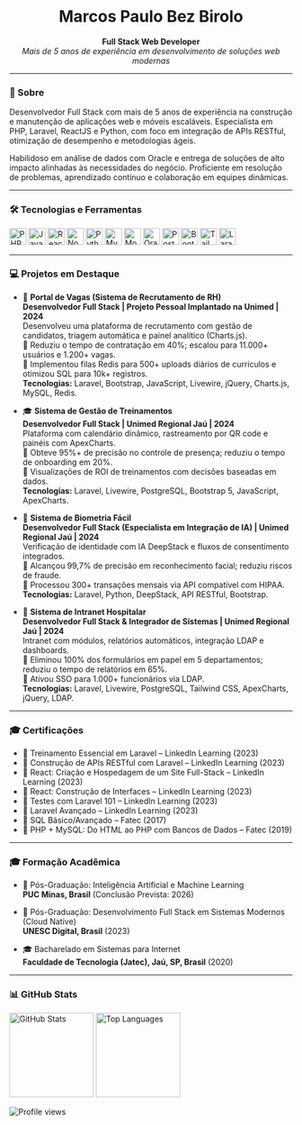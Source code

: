 <h1 align="center">Marcos Paulo Bez Birolo</h1>

<p align="center">
  <b>Full Stack Web Developer</b><br>
  <i>Mais de 5 anos de experiência em desenvolvimento de soluções web modernas</i>
</p>

---

### 🚀 Sobre

Desenvolvedor Full Stack com mais de 5 anos de experiência na construção e manutenção de aplicações web e móveis escaláveis. Especialista em PHP, Laravel, ReactJS e Python, com foco em integração de APIs RESTful, otimização de desempenho e metodologias ágeis.

Habilidoso em análise de dados com Oracle e entrega de soluções de alto impacto alinhadas às necessidades do negócio. Proficiente em resolução de problemas, aprendizado contínuo e colaboração em equipes dinâmicas.

---

### 🛠️ Tecnologias e Ferramentas

<p align="left">
  <img src="https://cdn.jsdelivr.net/gh/devicons/devicon/icons/php/php-original.svg" height="30" alt="PHP"/>
  <img src="https://cdn.jsdelivr.net/gh/devicons/devicon/icons/javascript/javascript-original.svg" height="30" alt="JavaScript"/>
  <img src="https://cdn.jsdelivr.net/gh/devicons/devicon/icons/react/react-original.svg" height="30" alt="ReactJS"/>
  <img src="https://cdn.jsdelivr.net/gh/devicons/devicon/icons/nodejs/nodejs-original.svg" height="30" alt="NodeJS"/>
  <img src="https://cdn.jsdelivr.net/gh/devicons/devicon/icons/python/python-original.svg" height="30" alt="Python"/>
  <img src="https://cdn.jsdelivr.net/gh/devicons/devicon/icons/mysql/mysql-original.svg" height="30" alt="MySQL"/>
  <img src="https://cdn.jsdelivr.net/gh/devicons/devicon/icons/mongodb/mongodb-original.svg" height="30" alt="MongoDB"/>
  <img src="https://cdn.jsdelivr.net/gh/devicons/devicon/icons/oracle/oracle-original.svg" height="30" alt="Oracle"/>
  <img src="https://cdn.jsdelivr.net/gh/devicons/devicon/icons/postgresql/postgresql-original.svg" height="30" alt="PostgreSQL"/>
  <img src="https://cdn.jsdelivr.net/gh/devicons/devicon/icons/bootstrap/bootstrap-original.svg" height="30" alt="Bootstrap"/>
  <img src="https://cdn.jsdelivr.net/gh/devicons/devicon/icons/tailwindcss/tailwindcss-plain.svg" height="30" alt="TailwindCSS"/>
  <img src="https://cdn.jsdelivr.net/gh/devicons/devicon/icons/laravel/laravel-plain.svg" height="30" alt="Laravel"/>
</p>

---

### 💻 Projetos em Destaque

- 🧩 **Portal de Vagas (Sistema de Recrutamento de RH)**  
  **Desenvolvedor Full Stack | Projeto Pessoal Implantado na Unimed | 2024**  
  Desenvolveu uma plataforma de recrutamento com gestão de candidatos, triagem automática e painel analítico (Charts.js).  
  🔹 Reduziu o tempo de contratação em 40%; escalou para 11.000+ usuários e 1.200+ vagas.  
  🔹 Implementou filas Redis para 500+ uploads diários de currículos e otimizou SQL para 10k+ registros.  
  **Tecnologias:** Laravel, Bootstrap, JavaScript, Livewire, jQuery, Charts.js, MySQL, Redis.

- 🎓 **Sistema de Gestão de Treinamentos**  
  **Desenvolvedor Full Stack | Unimed Regional Jaú | 2024**  
  Plataforma com calendário dinâmico, rastreamento por QR code e painéis com ApexCharts.  
  🔹 Obteve 95%+ de precisão no controle de presença; reduziu o tempo de onboarding em 20%.  
  🔹 Visualizações de ROI de treinamentos com decisões baseadas em dados.  
  **Tecnologias:** Laravel, Livewire, PostgreSQL, Bootstrap 5, JavaScript, ApexCharts.

- 🧠 **Sistema de Biometria Fácil**  
  **Desenvolvedor Full Stack (Especialista em Integração de IA) | Unimed Regional Jaú | 2024**  
  Verificação de identidade com IA DeepStack e fluxos de consentimento integrados.  
  🔹 Alcançou 99,7% de precisão em reconhecimento facial; reduziu riscos de fraude.  
  🔹 Processou 300+ transações mensais via API compatível com HIPAA.  
  **Tecnologias:** Laravel, Python, DeepStack, API RESTful, Bootstrap.

- 🏥 **Sistema de Intranet Hospitalar**  
  **Desenvolvedor Full Stack & Integrador de Sistemas | Unimed Regional Jaú | 2024**  
  Intranet com módulos, relatórios automáticos, integração LDAP e dashboards.  
  🔹 Eliminou 100% dos formulários em papel em 5 departamentos; reduziu o tempo de relatórios em 65%.  
  🔹 Ativou SSO para 1.000+ funcionários via LDAP.  
  **Tecnologias:** Laravel, Livewire, PostgreSQL, Tailwind CSS, ApexCharts, jQuery, LDAP.

---

### 🎓 Certificações

- 🏅 Treinamento Essencial em Laravel – LinkedIn Learning (2023)  
- 🏅 Construção de APIs RESTful com Laravel – LinkedIn Learning (2023)  
- 🏅 React: Criação e Hospedagem de um Site Full-Stack – LinkedIn Learning (2023)  
- 🏅 React: Construção de Interfaces – LinkedIn Learning (2023)  
- 🏅 Testes com Laravel 101 – LinkedIn Learning (2023)  
- 🏅 Laravel Avançado – LinkedIn Learning (2023)  
- 🏅 SQL Básico/Avançado – Fatec (2017)  
- 🏅 PHP + MySQL: Do HTML ao PHP com Bancos de Dados – Fatec (2019)

---

### 🎓 Formação Acadêmica

- 📘 Pós-Graduação: Inteligência Artificial e Machine Learning  
  **PUC Minas, Brasil** (Conclusão Prevista: 2026)

- 📘 Pós-Graduação: Desenvolvimento Full Stack em Sistemas Modernos (Cloud Native)  
  **UNESC Digital, Brasil** (2023)

- 🎓 Bacharelado em Sistemas para Internet  
  **Faculdade de Tecnologia (Jatec), Jaú, SP, Brasil** (2020)

---

### 📊 GitHub Stats

<p align="left">
  <img src="https://github-readme-stats.vercel.app/api?username=marcospaulobez&show_icons=true&theme=default" alt="GitHub Stats" height="150"/>
  <img src="https://github-readme-stats.vercel.app/api/top-langs/?username=marcospaulobez&layout=compact&theme=default" alt="Top Languages" height="150"/>
</p>

<p align="left">
  <img src="https://komarev.com/ghpvc/?username=marcospaulobez&color=blue" alt="Profile views"/>
</p>
